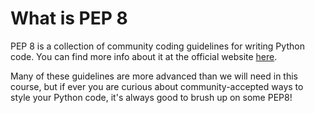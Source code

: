 # What is PEP 8

PEP 8 is a collection of community coding guidelines for writing Python code. You can find more info about it at the official website [here](https://www.python.org/dev/peps/pep-0008/).

Many of these guidelines are more advanced than we will need in this course, but if ever you are curious about community-accepted ways to style your Python code, it's always good to brush up on some PEP8!
